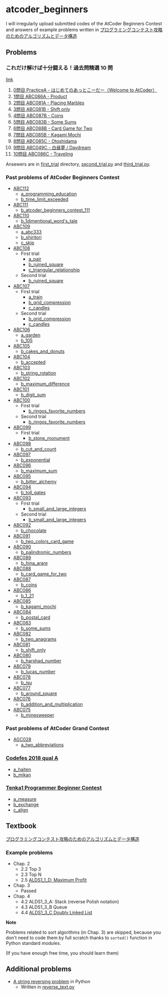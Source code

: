 # atcoder_beginners
I will irregularly upload submitted codes of the AtCoder Beginners Contest and answers of example problems written in [プログラミングコンテスト攻略のためのアルゴリズムとデータ構造](https://book.mynavi.jp/ec/products/detail/id=35408)


## Problems

### これだけ解けば十分闘える！過去問精選 10 問 

[link](https://qiita.com/drken/items/fd4e5e3630d0f5859067)

1. [0問目 PracticeA - はじめてのあっとこーだー（Welcome to AtCoder）](https://language-test-201603.contest.atcoder.jp/tasks/practice_1)
2. [1問目 ABC086A - Product](https://abc086.contest.atcoder.jp/tasks/abc086_a)
3. [2問目 ABC081A - Placing Marbles](https://abc081.contest.atcoder.jp/tasks/abc081_a)
4. [3問目 ABC081B - Shift only](https://abc081.contest.atcoder.jp/tasks/abc081_b)
5. [4問目 ABC087B - Coins](https://abc087.contest.atcoder.jp/tasks/abc087_b)
6. [5問目 ABC083B - Some Sums](https://abc083.contest.atcoder.jp/tasks/abc083_b)
7. [6問目 ABC088B - Card Game for Two](https://abc088.contest.atcoder.jp/tasks/abc088_b)
8. [7問目 ABC085B - Kagami Mochi](https://abc085.contest.atcoder.jp/tasks/abc085_b)
9. [8問目 ABC085C - Otoshidama](https://abc085.contest.atcoder.jp/tasks/abc085_c)
10. [9問目 ABC049C - 白昼夢 / Daydream](https://abc049.contest.atcoder.jp/tasks/arc065_a)
11. [10問目 ABC086C - Traveling](https://abc086.contest.atcoder.jp/tasks/arc089_a)

Ansewers are in [first_trial](https://github.com/ababa893/atcoder_beginners/tree/master/first_trial) directory, [second_trial.py](https://github.com/ababa893/atcoder_beginners/blob/master/second_trial.py) and [third_trial.py](https://github.com/ababa893/atcoder_beginners/blob/master/third_trial.py).

### Past problems of AtCoder Beginners Contest
- [ABC112](https://beta.atcoder.jp/contests/abc112)
    - [a_programming_education](https://github.com/ababa893/atcoder_beginners/blob/master/contest_112/a_programming_education.py)
    - [b_time_limit_exceeded](https://github.com/ababa893/atcoder_beginners/blob/master/contest_112/b_time_limit_exceeded.py)
- [ABC111](https://beta.atcoder.jp/contests/abc111)
    - [b_atcoder_beginners_contest_111](https://github.com/ababa893/atcoder_beginners/blob/master/contest_111/b_atcoder_beginners_contest_111.py)
- [ABC110](https://beta.atcoder.jp/contests/abc110)
    - [b_1dimentional_word's_tale](https://github.com/ababa893/atcoder_beginners/blob/master/contest_110/b_1dimentional_words_tale.py)
- [ABC109](https://beta.atcoder.jp/contests/abc109)
    - [a_abc333](https://github.com/ababa893/atcoder_beginners/blob/master/contest_109/a_abc333.py)
    - [b_shiritori](https://github.com/ababa893/atcoder_beginners/blob/master/contest_109/b_shiritori.py)
    - [c_skip](https://github.com/ababa893/atcoder_beginners/blob/master/contest_109/c_skip.py)
- [ABC108](https://beta.atcoder.jp/contests/abc108)
    - First trial
        - [a_pair](https://github.com/ababa893/atcoder_beginners/blob/master/contest_108/a_pair.py)
        - [b_ruined_square](https://github.com/ababa893/atcoder_beginners/blob/master/contest_108/b_ruined_square.py)
        - [c_triangular_relationship](https://github.com/ababa893/atcoder_beginners/blob/master/contest_108/c_triangular_relationship.py) 
    - Second trial
        - [b_ruined_square](https://github.com/ababa893/atcoder_beginners/blob/master/contest_108/b_ruined_square_2nd.py)
- [ABC107](https://beta.atcoder.jp/contests/abc107)
    - First trial
        - [a_train](https://github.com/ababa893/atcoder_beginners/blob/master/contest_107/a_train.py)
        - [b_grid_compression](https://github.com/ababa893/atcoder_beginners/blob/master/contest_107/b_grid_compression.py)
        - [c_candles]()
    - Second trial
        - [b_grid_compression](https://github.com/ababa893/atcoder_beginners/blob/master/contest_107/b_grid_compression_2nd.py)
        - [c_candles]()
- [ABC106](https://beta.atcoder.jp/contests/abc106/)
    - [a_garden](https://github.com/ababa893/atcoder_beginners/blob/master/contest_106/a_garden.py)
    - [b_105](https://github.com/ababa893/atcoder_beginners/blob/master/contest_106/b_105.py)
- [ABC105](https://beta.atcoder.jp/contests/abc105)
    - [b_cakes_and_donuts](https://github.com/ababa893/atcoder_beginners/blob/master/contest_105/b_cakes_and_donuts.py)
- [ABC104](https://beta.atcoder.jp/contests/abc104)
    - [b_accepted](https://github.com/ababa893/atcoder_beginners/blob/master/contest_104/b_accepted.py)
- [ABC103](https://beta.atcoder.jp/contests/abc103)
    - [b_string_rotation](https://github.com/ababa893/atcoder_beginners/blob/master/contest_103/b_string_rotation.py)
- [ABC102](https://beta.atcoder.jp/contests/abc102)
    - [b_maximum_difference](https://github.com/ababa893/atcoder_beginners/blob/master/contest_102/b_maximum_difference.py)
- [ABC101](https://beta.atcoder.jp/contests/abc101/)
    - [b_digit_sum](https://github.com/ababa893/atcoder_beginners/blob/master/contest_101/b_digit_sum.py)
- [ABC100](https://beta.atcoder.jp/contests/abc100/)
    - First trial
        - [b_ringos_favorite_numbers](https://github.com/ababa893/atcoder_beginners/blob/master/contest_100/b_ringos_favorite_numbers.py)
    - Second trial
        - [b_ringos_favorite_numbers](https://github.com/ababa893/atcoder_beginners/blob/master/contest_100/b_ringos_favorite_numbers_2nd.py)   
- [ABC099](https://beta.atcoder.jp/contests/abc099)
    - First trial
        - [b_stone_monument](https://github.com/ababa893/atcoder_beginners/blob/master/contest_099/b_stone_monument.py)  
- [ABC098](https://beta.atcoder.jp/contests/abc098)
    - [b_cut_and_count](https://github.com/ababa893/atcoder_beginners/blob/master/contest_098/b_cut_and_count.py)
- [ABC097](https://beta.atcoder.jp/contests/abc097)
    - [b_exponential](https://github.com/ababa893/atcoder_beginners/blob/master/contest_097/b_exponential.py)
- [ABC096](https://beta.atcoder.jp/contests/abc096)
    - [b_maximum_sum](https://github.com/ababa893/atcoder_beginners/blob/master/contest_096/b_maximum_sum.py)
- [ABC095](https://beta.atcoder.jp/contests/abc095)
    - [b_bitter_alchemy](https://github.com/ababa893/atcoder_beginners/blob/master/contest_095/b_bitter_alchemy.py)
- [ABC094](https://beta.atcoder.jp/contests/abc094)
    - [b_toll_gates](https://github.com/ababa893/atcoder_beginners/blob/master/contest_094/b_toll_gates.py)
- [ABC093](https://beta.atcoder.jp/contests/abc093)
    - First trial
        - [b_small_and_large_integers](https://github.com/ababa893/atcoder_beginners/blob/master/contest_093/b_small_and_large_integers.py)
    - Second trial
        - [b_small_and_large_integers](https://github.com/ababa893/atcoder_beginners/blob/master/contest_093/b_small_and_large_integers_2nd.py)
- [ABC092](https://beta.atcoder.jp/contests/abc092)
    - [b_chocolate](https://github.com/ababa893/atcoder_beginners/blob/master/contest_092/b_chocolate.py)
- [ABC091](https://beta.atcoder.jp/contests/abc091)
    - [b_two_colors_card_game](https://github.com/ababa893/atcoder_beginners/blob/master/contest_091/b_two_colors_card_game.py)
- [ABC090](https://beta.atcoder.jp/contests/abc090)
    - [b_palindromic_numbers](https://github.com/ababa893/atcoder_beginners/blob/master/contest_090/b_palindromic_numbers.py)
- [ABC089](https://beta.atcoder.jp/contests/abc089)
    - [b_hina_arare](https://github.com/ababa893/atcoder_beginners/blob/master/contest_089/b_hina_arare.py)
- [ABC088](https://beta.atcoder.jp/contests/abc088)
    - [b_card_game_for_two](https://github.com/ababa893/atcoder_beginners/blob/master/contest_088/b_card_game_for_two.py)
- [ABC087](https://beta.atcoder.jp/contests/abc087)
    - [b_coins](https://github.com/ababa893/atcoder_beginners/blob/master/contest_087/b_coins.py)
- [ABC086](https://beta.atcoder.jp/contests/abc086)
    - [b_1_21](https://github.com/ababa893/atcoder_beginners/blob/master/contest_086/b_1_21.py)
- [ABC085](https://beta.atcoder.jp/contests/abc085)
    - [b_kagami_mochi](https://github.com/ababa893/atcoder_beginners/blob/master/contest_085/b_kagami_mochi.py)
- [ABC084](https://beta.atcoder.jp/contests/abc084)
    - [b_postal_card](https://github.com/ababa893/atcoder_beginners/blob/master/contest_084/b_postal_card.py)
- [ABC083](https://beta.atcoder.jp/contests/abc083)
    - [b_some_sums](https://github.com/ababa893/atcoder_beginners/blob/master/contest_083/b_some_sums.py)
- [ABC082](https://beta.atcoder.jp/contests/abc082)
    - [b_two_anagrams](https://github.com/ababa893/atcoder_beginners/blob/master/contest_082/b_two_anagrams.py)
- [ABC081](https://beta.atcoder.jp/contests/abc081)
    - [b_shift_only](https://github.com/ababa893/atcoder_beginners/blob/master/contest_081/b_shift_only.py)
- [ABC080](https://beta.atcoder.jp/contests/abc080)
    - [b_harshad_number](https://github.com/ababa893/atcoder_beginners/tree/master/contest_080)
- [ABC079](https://beta.atcoder.jp/contests/abc079)
    - [b_lucas_number](https://github.com/ababa893/atcoder_beginners/blob/master/contest_079/b_lucas_number.py)
- [ABC078](https://beta.atcoder.jp/contests/abc078)
    - [b_isu](https://github.com/ababa893/atcoder_beginners/blob/master/contest_078/b_isu.py)
- [ABC077](https://beta.atcoder.jp/contests/abc077)
    - [b_around_square](https://github.com/ababa893/atcoder_beginners/blob/master/contest_077/b_around_square.py)
- [ABC076](https://beta.atcoder.jp/contests/abc076)
    - [b_addition_and_multiplication](https://github.com/ababa893/atcoder_beginners/blob/master/contest_076/b_addition_and_multiplication.py)
- [ABC075](https://beta.atcoder.jp/contests/abc075)
    - [b_minesweeper](https://github.com/ababa893/atcoder_beginners/blob/master/contest_075/b_minesweeper.py)

### Past problems of AtCoder Grand Contest
- [AGC028](https://beta.atcoder.jp/contests/agc028/)
    - [a_two_abbreviations](https://github.com/ababa893/atcoder_beginners/blob/master/agc_028/a_two_abbreviations.py)


### [Codefes 2018 qual A](https://code-festival-2018-quala.contest.atcoder.jp/)
- [a_haiten](https://github.com/ababa893/atcoder_beginners/blob/master/codefes_2018_qual_a/a_haiten.py)
- [b_mikan](https://github.com/ababa893/atcoder_beginners/blob/master/codefes_2018_qual_a/b_mikan.py)


### [Tenka1 Programmer Beginner Contest](https://tenka1-2018-beginner.contest.atcoder.jp/)
- [a_measure](https://github.com/ababa893/atcoder_beginners/blob/master/tenka1/a_measure.py)
- [b_exchange](https://github.com/ababa893/atcoder_beginners/blob/master/tenka1/b_exchange.py)
- [c_align](https://github.com/ababa893/atcoder_beginners/blob/master/tenka1/c_align.py)

## Textbook
[プログラミングコンテスト攻略のためのアルゴリズムとデータ構造](https://book.mynavi.jp/ec/products/detail/id=35408)

### Example problems
- Chap. 2
    - 2.2 Top 3
    - 2.3 Top N
    - 2.5 [ALDS1_1_D: Maximum Profit](http://judge.u-aizu.ac.jp/onlinejudge/description.jsp?id=ALDS1_1_D&lang=jp)
- Chap. 3
    - Passed
- Chap. 4
    - 4.2 ALDS1_3_A: Stack (reverse Polish notation)
    - 4.3 ALDS1_3_B Queue
    - 4.4 [ALDS1_3_C Doubly Linked List](http://judge.u-aizu.ac.jp/onlinejudge/description.jsp?id=ALDS1_3_C&lang=jp)

**Note**

Problems related to sort algorithms (in Chap. 3) are skipped, because you don't need to code them by full scratch thanks to `sorted()` function in Python standard modules.

(If you have enough free time, you should learn them)

## Additional problems
- [A string reversing problem](https://qiita.com/imadedede/items/055fa0c4eac7e0a07cf1) in Python 
    - Written in [reverse_text.py](https://github.com/ababa893/atcoder_beginners/blob/master/reverse_text.py)